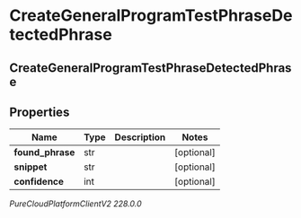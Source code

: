 # CreateGeneralProgramTestPhraseDetectedPhrase

## CreateGeneralProgramTestPhraseDetectedPhrase

## Properties

|Name | Type | Description | Notes|
|------------ | ------------- | ------------- | -------------|
| **found_phrase** | str |  | [optional] |
| **snippet** | str |  | [optional] |
| **confidence** | int |  | [optional] |



_PureCloudPlatformClientV2 228.0.0_
